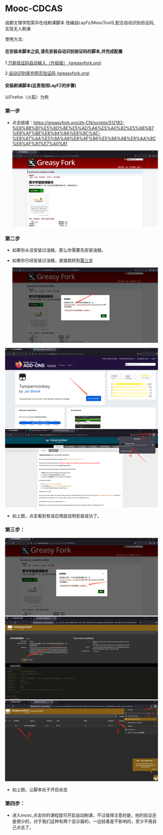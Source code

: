 # Mooc-CDCAS
成都文理学院英华在线刷课脚本
改编自LayFz/MoocToolS,配合自动识别验证码,实现无人刷课

使用方法:

#### 在安装本脚本之前,请先安装自动识别验证码的脚本,并完成配置

1.[万能验证码自动输入（升级版） (greasyfork.org)](https://greasyfork.org/zh-CN/scripts/418942-万能验证码自动输入-升级版)

2.[自动识别填充网页验证码 (greasyfork.org)](https://greasyfork.org/zh-CN/scripts/459260-自动识别填充网页验证码)

#### 安装刷课脚本(这里借用LayFZ的步骤)

以Firefox（火狐）为例

### 第一步

* 点击链接：https://greasyfork.org/zh-CN/scripts/512182-%E8%8B%B1%E5%8D%8E%E5%AD%A6%E5%A0%82%E5%88%B7%E8%AF%BE%E8%84%9A%E6%9C%AC-%E8%87%AA%E5%8A%A8%E8%AF%86%E5%88%AB%E9%AA%8C%E8%AF%81%E7%A0%81

  <img src="img/14.png" alt="" style="zoom:60%;" />

### 第二步

* 如果你从没安装过油猴，那么你需要先安装油猴。

* 如果你已经安装过油猴，直接跳转到[第三步](#step_3)

  <img src="img/17.png" alt="" style="zoom:60%;" />

<img src="img/18.png" alt="" style="zoom:60%;" />

<img src="img/19.png" alt="" style="zoom:60%;" />

* 如上图，点击看到有该应用就说明安装成功了。

### <span id="step_3">第三步：</span>

<img src="img/20.png" alt="" style="zoom:60%;" />

<img src="img/21.png" alt="" style="zoom:60%;" />

<img src="img/22.png" alt="" style="zoom:60%;" />

* 如上图，让脚本处于开启状态

### 第四步：

* 进入mooc,点击你的课程就可开启自动刷课，不过值得注意的是，他的验证还是很少的，对于我们这种有两个显示器的，一边挂着是不影响的，至少不用自己点击了。
